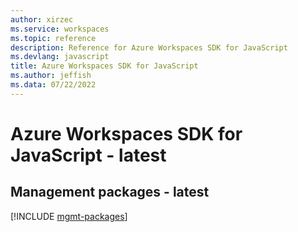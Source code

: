 ```yaml
---
author: xirzec
ms.service: workspaces
ms.topic: reference
description: Reference for Azure Workspaces SDK for JavaScript
ms.devlang: javascript
title: Azure Workspaces SDK for JavaScript
ms.author: jeffish
ms.data: 07/22/2022
---
```

# Azure Workspaces SDK for JavaScript - latest

## Management packages - latest
[!INCLUDE [mgmt-packages](workspaces-mgmt-index.md)]